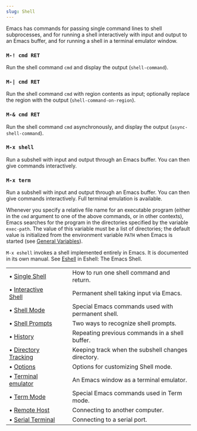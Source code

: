 ```yaml
---
slug: Shell
---
```


Emacs has commands for passing single command lines to shell subprocesses, and for running a shell interactively with input and output to an Emacs buffer, and for running a shell in a terminal emulator window.

### `M-! cmd RET`

Run the shell command `cmd` and display the output (`shell-command`).

### `M-| cmd RET`

Run the shell command `cmd` with region contents as input; optionally replace the region with the output (`shell-command-on-region`).

### `M-& cmd RET`

Run the shell command `cmd` asynchronously, and display the output (`async-shell-command`).

### `M-x shell`

Run a subshell with input and output through an Emacs buffer. You can then give commands interactively.

### `M-x term`

Run a subshell with input and output through an Emacs buffer. You can then give commands interactively. Full terminal emulation is available.

Whenever you specify a relative file name for an executable program (either in the `cmd` argument to one of the above commands, or in other contexts), Emacs searches for the program in the directories specified by the variable `exec-path`. The value of this variable must be a list of directories; the default value is initialized from the environment variable `PATH` when Emacs is started (see [General Variables](General-Variables)).

`M-x eshell` invokes a shell implemented entirely in Emacs. It is documented in its own manual. See [Eshell](https://www.gnu.org/software/emacs/manual/html_mono/eshell.html#Top) in Eshell: The Emacs Shell.

|                                            |    |                                                    |
| :----------------------------------------- | -- | :------------------------------------------------- |
| • [Single Shell](Single-Shell)             |    | How to run one shell command and return.           |
| • [Interactive Shell](Interactive-Shell)   |    | Permanent shell taking input via Emacs.            |
| • [Shell Mode](Shell-Mode)                 |    | Special Emacs commands used with permanent shell.  |
| • [Shell Prompts](Shell-Prompts)           |    | Two ways to recognize shell prompts.               |
| • [History](Shell-History)                 |    | Repeating previous commands in a shell buffer.     |
| • [Directory Tracking](Directory-Tracking) |    | Keeping track when the subshell changes directory. |
| • [Options](Shell-Options)                 |    | Options for customizing Shell mode.                |
| • [Terminal emulator](Terminal-emulator)   |    | An Emacs window as a terminal emulator.            |
| • [Term Mode](Term-Mode)                   |    | Special Emacs commands used in Term mode.          |
| • [Remote Host](Remote-Host)               |    | Connecting to another computer.                    |
| • [Serial Terminal](Serial-Terminal)       |    | Connecting to a serial port.                       |
